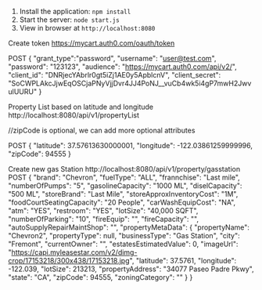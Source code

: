 
1. Install the application: `npm install`
2. Start the server: `node start.js`
3. View in browser at `http://localhost:8080`

Create token
https://mycart.auth0.com/oauth/token

POST
{
  "grant_type":"password",
  "username": "user@test.com",
  "password": "123123",
  "audience": "https://mycart.auth0.com/api/v2/",
  "client_id": "DNRjecYAbrlr0gt5iZj1AE0y5ApblcnV",
  "client_secret": "SoCWPLAkcJjwEqOSCjaPNyVjjDvr4JJ4PoNJ__vuCb4wk5i4gP7mwH2JwvulUURU"
}


Property List based on latitude and longitude
http://localhost:8080/api/v1/propertyList

//zipCode is optional, we can add more optional attributes

POST
{
	"latitude": 37.57613630000001,
	"longitude": -122.03861259999996,
	"zipCode": 94555
}

Create new gas Station
http://localhost:8080/api/v1/property/gasstation
POST
{
        "brand": "Chevron",
        "fuelType": "ALL",
        "frannchise": "Last mile",
        "numberOfPumps": "5",
        "gasolineCapacity": "1000 ML",
        "diselCapacity": "500 ML",
        "storeBrand": "Last Mile",
        "storeApproxInventoryCost": "1M",
        "foodCourtSeatingCapacity": "20 People",
        "carWashEquipCost": "NA",
        "atm": "YES",
        "restroom": "YES",
        "lotSize": "40,000 SQFT",
        "numberOfParking": "10",
        "fireEquip": "",
        "fireCapacity": "",
        "autoSupplyRepairMaintShop": "",
        "propertyMetaData": {
            "propertyName": "Chevron2",
            "propertyType": null,
            "businessType": "Gas Station",
            "city": "Fremont",
            "currentOwner": "",
            "estatesEstimatedValue": 0,
            "imageUrl": "https://capi.myleasestar.com/v2/dimg-crop/17153218/300x438/17153218.jpg",
            "latitude": 37.5761,
            "longitude": -122.039,
            "lotSize": 213213,
            "propertyAddress": "34077 Paseo Padre Pkwy",
            "state": "CA",
            "zipCode": 94555,
            "zoningCategory": ""
        }
    }
